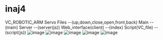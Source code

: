 # inaj4
VC_ROBOTIC_ARM
Servo Files           --(up,down,close,open,front,back)
Main                  --(main)
Server                --(server(js))
Web_interface(client) --(index)
Script(VC_file)       --(script(js))
![image](https://github.com/kkykkykk/inaj4/assets/122811067/7a6cf43a-725f-40b0-a947-c44ba64b1989)
![image](https://github.com/kkykkykk/inaj4/assets/122811067/cbfdd59b-2ff3-428d-b8e0-2dcecf9914f2)
![image](https://github.com/kkykkykk/inaj4/assets/122811067/a7b327ee-fad4-4fc7-97e8-8b1f8994c7f1)
![image](https://github.com/kkykkykk/inaj4/assets/122811067/15d58dea-33ac-475a-971c-d3272f6bb3d4)
![image](https://github.com/kkykkykk/inaj4/assets/122811067/4511b54b-fed7-4943-80aa-f706eb8cb7a0)

